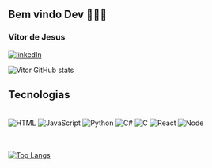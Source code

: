 ## Bem vindo Dev 👨‍💻😍

### Vitor de Jesus ### 
[![linkedIn](https://img.shields.io/badge/LinkedIn-0077B5?style=for-the-badge&logo=linkedin&logoColor=white)](https://www.linkedin.com/in/vitor-de-jesus-082666145/)


![Vitor GitHub stats](https://github-readme-stats.vercel.app/api?username=Vitor-ext&show_icons=true&theme=dark)

## Tecnologias 

<div style="display: inline_block"><br/>
  <img align="center" alt="HTML" src="https://img.shields.io/badge/HTML-239120?style=for-the-badge&logo=html5&logoColor=white"/> 
  <img align="center" alt="JavaScript" src="https://img.shields.io/badge/JavaScript-323330?style=for-the-badge&logo=javascript&logoColor=F7DF1E"/> 
  <img align="center" alt="Python" src="https://img.shields.io/badge/Python-14354C?style=for-the-badge&logo=python&logoColor=white"/> 
  <img align="center" alt="C#" src="https://img.shields.io/badge/C%23-239120?style=for-the-badge&logo=c-sharp&logoColor=white"/> 
  <img align="center" alt="C" src="https://img.shields.io/badge/C-00599C?style=for-the-badge&logo=c&logoColor=white"/> 
  <img align="center" alt="React" src="https://img.shields.io/badge/React-20232A?style=for-the-badge&logo=react&logoColor=61DAFB"/> 
  <img align="center" alt="Node" src="https://img.shields.io/badge/Node.js-43853D?style=for-the-badge&logo=node.js&logoColor=white"/> 
</div><br/><br/>




[![Top Langs](https://github-readme-stats.vercel.app/api/top-langs/?username=Vitor-ext&layout=compact)](https://github.com/vitor-ext/github-readme-stats)
